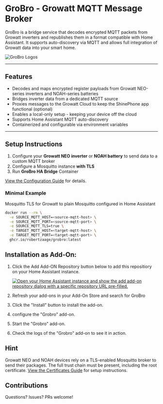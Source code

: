 # GroBro - Growatt MQTT Message Broker

GroBro is a bridge service that decodes encrypted MQTT packets from Growatt inverters and republishes them in a format compatible with Home Assistant. 
It supports auto-discovery via MQTT and allows full integration of Growatt data into your smart home.

![GroBro Logos](https://raw.githubusercontent.com/robertzaage/GroBro/refs/heads/main/assets/grobro_logo.png)

---

## Features
- Decodes and maps encrypted register payloads from Growatt NEO-series inverters and NOAH-series batteries
- Bridges inverter data from a dedicated MQTT source
- Proxies messages to the Growatt Cloud to keep the ShinePhone app functional (optional)
- Enables a local-only setup - keeping your device off the cloud
- Supports Home Assistant MQTT auto-discovery
- Containerized and configurable via environment variables

---

## Setup Instructions

1. Configure your **Growatt NEO inverter** or **NOAH battery** to send data to a custom MQTT broker
2. Configure a Mosquitto instance **with TLS**
3. Run **GroBro HA Bridge** Container

[View the Configuration Guide](https://github.com/robertzaage/GroBro/blob/main/CONFIGURATION.md) for details.

### Minimal Example 
Mosquitto TLS for Growatt to plain Mosquitto configured in Home Assistant

```bash
docker run --rm \
  -e SOURCE_MQTT_HOST=<source-mqtt-host> \
  -e SOURCE_MQTT_PORT=<source-mqtt-port> \
  -e SOURCE_MQTT_TLS=true \
  -e TARGET_MQTT_HOST=<target-mqtt-host> \
  -e TARGET_MQTT_PORT=<target-mqtt-port> \
  ghcr.io/robertzaage/grobro:latest
```

## Installation as Add-On:


1. Click the Add Add-ON Repository button below to add this repositiory on your Home
   Assistant instance.

   [![Open your Home Assistant instance and show the add add-on repository dialog with a specific repository URL pre-filled.](https://my.home-assistant.io/badges/supervisor_add_addon_repository.svg)](https://my.home-assistant.io/redirect/supervisor_add_addon_repository/?repository_url=https%3A%2F%2Fgithub.com%2Fjojeji%2FGroBro)

1. Refresh your add-ons in your Add-On Store and search for GroBro
1. Click the "Install" button to install the add-on.
1. configure the "Grobro" add-on.
1. Start the "Grobro" add-on.
1. Check the logs of the "Grobro" add-on to see it in action.

## Hint
Growatt NEO and NOAH devices rely on a TLS-enabled Mosquitto broker to send their packages. 
The full trust chain must be present, including the root certificate. [View the Certificates Guide](https://github.com/robertzaage/GroBro/blob/main/CERTIFICATES.md) for setup instructions.

## Contributions
Questions? Issues? PRs welcome!

